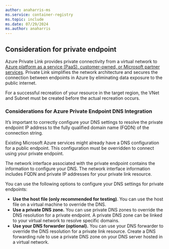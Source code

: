 ```yaml
---
author: anaharris-ms
ms.service: container-registry
ms.topic: include
ms.date: 07/29/2024
ms.author: anaharris
---
```


## Consideration for private endpoint

Azure Private Link provides private connectivity from a virtual network to [Azure platform as a service (PaaS), customer-owned, or Microsoft partner services](/azure/private-link/private-endpoint-overview). Private Link simplifies the network architecture and secures the connection between endpoints in Azure by eliminating data exposure to the public internet.

For a successful recreation of your resource in the target region, the VNet and Subnet must be created before the actual recreation occurs.

### Considerations for Azure Private Endpoint DNS Integration

It’s important to correctly configure your DNS settings to resolve the private endpoint IP address to the fully qualified domain name (FQDN) of the connection string.

Existing Microsoft Azure services might already have a DNS configuration for a public endpoint. This configuration must be overridden to connect using your private endpoint.

The network interface associated with the private endpoint contains the information to configure your DNS. The network interface information includes FQDN and private IP addresses for your private link resource.

You can use the following options to configure your DNS settings for private endpoints:

- **Use the host file (only recommended for testing)**. You can use the host file on a virtual machine to override the DNS.
- **Use a private DNS zone.** You can use private DNS zones to override the DNS resolution for a private endpoint. A private DNS zone can be linked to your virtual network to resolve specific domains.
- **Use your DNS forwarder (optional).** You can use your DNS forwarder to override the DNS resolution for a private link resource. Create a DNS forwarding rule to use a private DNS zone on your DNS server hosted in a virtual network.